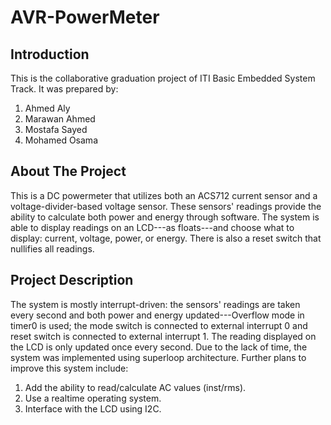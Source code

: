 # AVR-PowerMeter

## Introduction
This is the collaborative graduation project of ITI Basic Embedded System Track. It was prepared by:
1. Ahmed Aly
2. Marawan Ahmed
3. Mostafa Sayed
4. Mohamed Osama

## About The Project
This is a DC powermeter that utilizes both an ACS712 current sensor and a voltage-divider-based voltage sensor. These sensors' readings provide the ability to calculate both power and energy through software. The system is able to display readings on an LCD---as floats---and choose what to display: current, voltage, power, or energy. There is also a reset switch that nullifies all readings.

## Project Description
The system is mostly interrupt-driven: the sensors' readings are taken every second and both power and energy updated---Overflow mode in timer0 is used; the mode switch is connected to external interrupt 0 and reset switch is connected to external interrupt 1. The reading displayed on the LCD is only updated once every second. Due to the lack of time, the system was implemented using superloop architecture. Further plans to improve this system include:
1. Add the ability to read/calculate AC values (inst/rms).
2. Use a realtime operating system.
3. Interface with the LCD using I2C.

